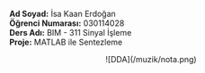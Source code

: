 <strong>Ad Soyad:</strong> İsa Kaan Erdoğan <br> <strong>Öğrenci Numarası:</strong> 030114028 <br> <strong>Ders Adı:</strong> BIM - 311 Sinyal İşleme <br> <strong>Proje:</strong> MATLAB ile Sentezleme<br>
<div align="center">
![DDA](/muzik/nota.png)
</div> <br/>